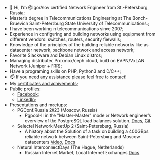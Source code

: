 - 👋 Hi, I’m @IgorAlov certified Network Engineer from St.-Petersburg, Russia;
- Master’s degree in Telecommunications Engineering at The Bonch-Bruevich Saint-Petersburg State University of Telecommunications.;
- I have been working in telecommunications since 2007;
- Experience in configuring and building networks using equipment from different vendors: switches, routers, security firewalls;
- Knowledge of the principles of the building reliable networks like as datacenter network, backbone network and access network;
- Favorite Slackware and Debian Linux distros;
- Managing distributed Proxmox/ceph cloud, build on EVPN/VxLAN Network (Juniper + FRR);
- Have a programing skills on PHP, Python3 and C/C++;
- 📫 If you need any assistance please feel free to contact!
- My [certificates and achivements](https://drive.google.com/drive/folders/1aU8dZ-ih6sJs2zlvBQsicuawsRTnpaDN);
- Public profiles:
  * [Facebook](https://facebook.com/igor.alov);  
  * [LinkedIn](https://www.linkedin.com/in/igoralov/);
- Presentations and meetups:
  * PGConf.Russia 2023 (Moscow, Russia) 
    * Pgpool-II in the "Master-Master" mode or Network engineer’s overview of the PostgreSQL load balances solution. [Docs](https://drive.google.com/file/d/1NQLgwqa1bGDMmSushp7PHIbdT7rbeG1y/view?usp=sharing), [Git](https://github.com/IgorAlov/pg_pool2_ng)
  * Selectel Network MeetUp 2 (Saint-Petersburg, Russia) 
    * A history about the Solution of a task on building a 400GBps reliable network between Saint-Petersburg and Moscow datacenters [Video](https://youtu.be/LKjKtfqsbBs?t=590), [Docs](https://docs.google.com/presentation/d/1I--A7xYu42oj5KB4EZ2yw9o9zO2IMNTYFaLDzRHu4qc/edit?usp=sharing)
   * Netural InterconnectDays (The Hague, Netherlands)
     * Russian Internet Market, Local Internet Exchanges [Docs](https://drive.google.com/file/d/1phbQxQTULBXgakFd9eFXZ7aOSmrpXixp/view?usp=sharing)
